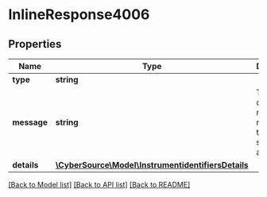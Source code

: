 # InlineResponse4006

## Properties
Name | Type | Description | Notes
------------ | ------------- | ------------- | -------------
**type** | **string** |  | [optional] 
**message** | **string** | The detailed message related to the type stated above. | [optional] 
**details** | [**\CyberSource\Model\InstrumentidentifiersDetails**](InstrumentidentifiersDetails.md) |  | [optional] 

[[Back to Model list]](../README.md#documentation-for-models) [[Back to API list]](../README.md#documentation-for-api-endpoints) [[Back to README]](../README.md)


